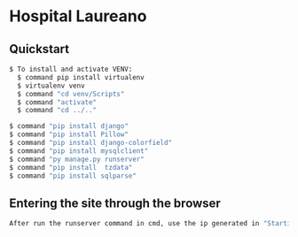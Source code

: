 # Hospital Laureano


## Quickstart
```bash
$ To install and activate VENV:
  $ command pip install virtualenv
  $ virtualenv venv
  $ command "cd venv/Scripts"
  $ command "activate"
  $ command "cd ../.."

$ command "pip install django"
$ command "pip install Pillow"
$ command "pip install django-colorfield"
$ command "pip install mysqlclient"
$ command "py manage.py runserver"
$ command "pip install  tzdata"
$ command "pip install sqlparse"
```
## Entering the site through the browser
```bash
After run the runserver command in cmd, use the ip generated in "Starting development server at: " and put in browser 
```
